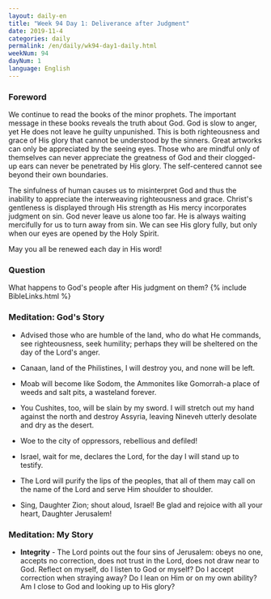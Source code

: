 ```yaml
---
layout: daily-en
title: "Week 94 Day 1: Deliverance after Judgment"
date: 2019-11-4 
categories: daily
permalink: /en/daily/wk94-day1-daily.html
weekNum: 94
dayNum: 1
language: English
---
```


### Foreword     
We continue to read the books of the minor prophets. The important message in these books reveals the truth about God. God is slow to anger, yet He does not leave he guilty unpunished. This is both righteousness and grace of His glory that cannot be understood by the sinners. Great artworks can only be appreciated by the seeing eyes. Those who are mindful only of themselves can never appreciate the greatness of God and their clogged-up ears can never be penetrated by His glory. The self-centered cannot see beyond their own boundaries.

The sinfulness of human causes us to misinterpret God and thus the inability to appreciate the interweaving righteousness and grace. Christ's gentleness is displayed through His strength as His mercy incorporates judgment on sin. God never leave us alone too far. He is always waiting mercifully for us to turn away from sin. We can see His glory fully, but only when our eyes are opened by the Holy Spirit.

May you all be renewed each day in His word!

### Question     
What happens to God's people after His judgment on them?
{% include BibleLinks.html %} 

### Meditation: God's Story   
+ Advised those who are humble of the land, who do what He commands, see righteousness, seek humility; perhaps they will be sheltered on the day of the Lord's anger. 

+ Canaan, land of the Philistines, I will destroy you, and none will be left. 

+ Moab will become like Sodom, the Ammonites like Gomorrah-a place of weeds and salt pits, a wasteland forever. 

+ You Cushites, too, will be slain by my sword. I will stretch out my hand against the north and destroy Assyria, leaving Nineveh utterly desolate and dry as the desert. 

+ Woe to the city of oppressors, rebellious and defiled! 

+ Israel, wait for me, declares the Lord, for the day I will stand up to testify. 

+ The Lord will purify the lips of the peoples, that all of them may call on the name of the Lord and serve Him shoulder to shoulder. 

+ Sing, Daughter Zion; shout aloud, Israel! Be glad and rejoice with all your heart, Daughter Jerusalem! 

### Meditation: My Story   
+ **Integrity** - The Lord points out the four sins of Jerusalem: obeys no one, accepts no correction, does not trust in the Lord, does not draw near to God. Reflect on myself, do I listen to God or myself? Do I accept correction when straying away? Do I lean on Him or on my own ability? Am I close to God and looking up to His glory? 
